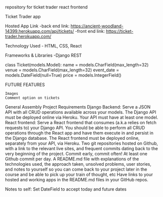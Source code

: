 repository for ticket trader react frontend

Ticket Trader app


Hosted App Link
-back end link: https://ancient-woodland-14399.herokuapp.com/api/tickets/
-front end link: https://ticket-trader.herokuapp.com/

Technology Used
    - HTML, CSS, React
    

Frameworks & Libraries
    -Django REST

class Ticket(models.Model):
    name = models.CharField(max_length=32)
    venue = models.CharField(max_length=32) 
    event_date = models.DateField(null=True)
    price = models.IntegerField()


FUTURE FEATURES

    Images
    Comment option on tickets

General Assembly Project Requirements
Django Backend: Serve a JSON API with all CRUD operations available across your models. The Django API must be deployed online via Heroku.
Your API must have at least one model.
React frontend: Serve a React frontend that consumes (a.k.a relies on fetch requests to) your Django API. You should be able to perform all CRUD operations through the React app and have them execute in and persist in the Django database. The React frontend must be deployed online, separately from your API, via Heroku.
Two git repositories hosted on Github, with a link to the relevant live sites, and frequent commits dating back to the very beginning of the project. Commit early, commit often!
At least one Github commit per day.
A README.md file with explanations of the technologies used, the approach taken, unsolved problems, user stories, and notes to yourself so you can come back to your project later in the course and be able to pick up your train of thought, etc
Have links to your hosted and working apps in the README.md files in your GitHub repos.



Notes to self:
    Set DateField to accept today and future dates

